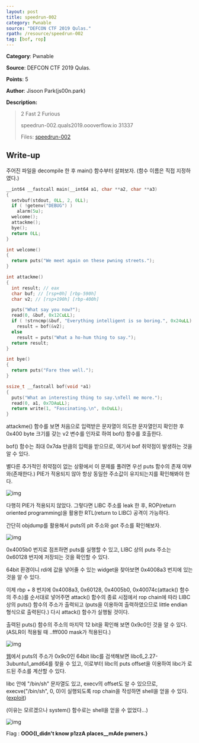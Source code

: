 ```yaml
---
layout: post
title: speedrun-002
category: Pwnable
source: "DEFCON CTF 2019 Qulas."
rpath: /resource/speedrun-002
tag: [bof, rop]
---
```


**Category**: Pwnable

**Source**: DEFCON CTF 2019 Qulas.

**Points**: 5

**Author**: Jisoon Park(js00n.park)

**Description:** 

> 2 Fast 2 Furious
> 
> speedrun-002.quals2019.oooverflow.io 31337
> 
> Files: [speedrun-002]({{site.github.master}}{{page.rpath}}/speedrun-002)

## Write-up

주어진 파일을 decompile 한 후 main() 함수부터 살펴보자. (함수 이름은 직접 지정하였다.)

```c
__int64 __fastcall main(__int64 a1, char **a2, char **a3)
{
  setvbuf(stdout, 0LL, 2, 0LL);
  if ( !getenv("DEBUG") )
    alarm(5u);
  welcome();
  attackme();
  bye();
  return 0LL;
}

int welcome()
{
  return puts("We meet again on these pwning streets.");
}

int attackme()
{
  int result; // eax
  char buf; // [rsp+0h] [rbp-590h]
  char v2; // [rsp+190h] [rbp-400h]

  puts("What say you now?");
  read(0, &buf, 0x12CuLL);
  if ( !strncmp(&buf, "Everything intelligent is so boring.", 0x24uLL) )
    result = bof(&v2);
  else
    result = puts("What a ho-hum thing to say.");
  return result;
}

int bye()
{
  return puts("Fare thee well.");
}

ssize_t __fastcall bof(void *a1)
{
  puts("What an interesting thing to say.\nTell me more.");
  read(0, a1, 0x7DAuLL);
  return write(1, "Fascinating.\n", 0xDuLL);
}
```

attackme() 함수를 보면 처음으로 입력받은 문자열이 의도한 문자열인지 확인한 후 0x400 byte 크기를 갖는 v2 변수를 인자로 하여 bof() 함수를 호출한다.

bof() 함수는 최대 0x7da 만큼의 입력을 받으므로, 여기서 bof 취약점이 발생하는 것을 알 수 있다.

별다른 추가적인 취약점이 없는 상황에서 이 문제를 풀려면 우선 puts 함수의 존재 여부와(존재한다.) PIE가 적용되지 않아 항상 동일한 주소값이 유지되는지를 확인해봐야 한다.

![img]({{page.rpath|prepend:site.baseurl}}/checksec.png)

다행히 PIE가 적용되지 않았다. 그렇다면 LIBC 주소를 leak 한 후, ROP(return oriented programming)을 활용한 RTL(return to LIBC) 공격이 가능하다.

간단히 objdump를 활용해서 puts의 plt 주소와 got 주소를 확인해보자.

![img]({{page.rpath|prepend:site.baseurl}}/puts_info.png)

0x4005b0 번지로 점프하면 puts를 실행할 수 있고, LIBC 상의 puts 주소는 0x60128 번지에 저장되는 것을 확인할 수 있다.

64bit 환경이니 rdi에 값을 넣어줄 수 있는 widget을 찾아보면 0x4008a3 번지에 있는 것을 알 수 있다.

이제 rbp + 8 번지에 0x4008a3, 0x60128, 0x4005b0, 0x40074c(attack() 함수의 주소)를 순서대로 넣어주면 attack() 함수의 종료 시점에서 rop chain에 따라 LIBC 상의 puts() 함수의 주소가 출력되고 (puts을 이용하여 출력하였으므로 little endian 형식으로 출력된다.) 다시 attack() 함수가 실행될 것이다.

출력된 puts() 함수의 주소의 마지막 12 bit을 확인해 보면 0x9c0인 것을 알 수 있다. (ASLR이 적용될 때 ..fff000 mask가 적용된다.)

![img]({{page.rpath|prepend:site.baseurl}}/libc.png)

[웹](https://libc.blukat.me)에서 puts의 주소가 0x9c0인 64bit libc를 검색해보면 libc6_2.27-3ubuntu1_amd64를 찾을 수 있고, 이로부터 libc의 puts offset을 이용하여 libc가 로드된 주소를 계산할 수 있다.

libc 안에 "/bin/sh" 문자열도 있고, execv의 offset도 알 수 있으므로, execve("/bin/sh", 0, 0)이 실행되도록 rop chain을 작성하면 shell을 얻을 수 있다. ([exploit]({{site.github.master}}{{page.rpath}}/ex.py))

(이유는 모르겠으나 system() 함수로는 shell을 얻을 수 없었다...)

![img]({{page.rpath|prepend:site.baseurl}}/flag.png)

Flag : **OOO{I_didn't know p1zzA places__mAde pwners.}**
